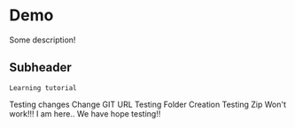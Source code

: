 # Demo

Some description!

## Subheader

    Learning tutorial

Testing changes
Change
GIT URL
Testing Folder Creation
Testing Zip
Won't work!!!
I am here..
We have hope
testing!!

